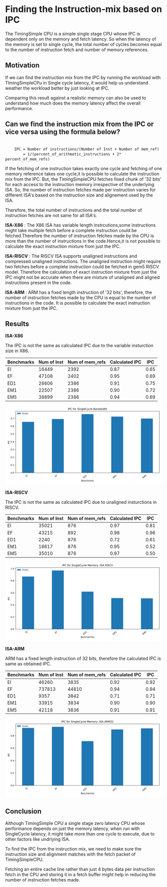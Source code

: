 # Finding the Instruction-mix based on IPC 

The TimingSimple CPU is a simple single stage CPU whose IPC is dependent only on the memory and fetch latency.
So when the latency of the memory is set to single cycle, the total number of cycles becomes equal to the number of instruction fetch  and number of memory references.

## Motivation

If we can find the instruction mix from the IPC by running the workload with TImingSimpleCPu in Single cycle latency, it would help us understand weather the workload better by just looking at IPC.

Comparing this result against a realistic memory can also be used to understand how much does the memory latency affect the overall performance.

 ## Can we find the instruction mix from the IPC or vice versa using the formula below?

``` 

    IPC = Number of instructions/(Number of Inst + Number of mem_ref)
        = 1/(percent_of_arithmetic_instructions + 2* percent_of_mem_refs)

```

If the fetching of one instruction takes exactly one cycle and fetching of one memory reference takes one cycle,it is possible to calculate the instruction mix from the IPC. 
But, the TimingSimpleCPU fetches fixed chunk of '32 bits' for each access to the instruction memory irrespective of the underlying ISA. So, the number of instruction fetches made per instruction varies for different ISA's based on the instruction size and alignement used by the ISA. 

Therefore, the total number of instructions and the total number of instruction fetches are not same for all ISA's.

**ISA-X86** : The X86 ISA has variable length instrcutions,some instructions might take multiple fetch before a complete instruction could be fetched.Therefore the number of instruction fetches made by the CPU is more than the number of instructions in the code.Hence,it is not possible to calculate the exact instruction mixture from just the IPC.

**ISA-RISCV** : The RISCV ISA supports unaligned instructions and compressed unaligned instructions. The unaligned instruction might require two fetches before a complete instruction could be fetched in gem5 RISCV model. Therefore the calculation  of exact instruction mixture from just the IPC might not be accurate when there are mixture of unaligned and aligned instructions present in the code. 

**ISA-ARM** : ARM has a fixed length instruction of '32 bits', therefore, the number of instruction fetches made by the CPU is equal to the number of instructions in the code. It is possible to calculate the exact instruction mixture from just the IPC.


## Results

**ISA-X86** 

The IPC is not the same as calculated IPC due to the variable insturction size in X86.

| Benchmarks | Num of Inst | Num of mem_refs | Calculated IPC | IPC  |
|------------|-------------|-----------------|--------------|------|
| EI         | 16449       | 2392            | 0.87         | 0.65 |
| EF         | 47108       | 2402            | 0.95         | 0.69 |
| ED1        | 26606       | 2386            | 0.91         | 0.75 |
| EM1        | 22507       | 2386            | 0.90         | 0.72 |
| EM5        | 38899       | 2386            | 0.94         | 0.69 |
 


![IPC_SINGLECYCLE_SIMPLE_X86](images/IPC_SINGLECYCLE_SIMPLE.png)

 **ISA-RISCV**

The IPC is not the same as calculated IPC due to unaligned insturctions in RISCV.


| Benchmarks | Num of Inst | Num of mem_refs | Calculated IPC | IPC  |
|------------|-------------|-----------------|--------------|------|
| EI         | 35021       | 876             | 0.97         | 0.81 |
| EF         | 43215       | 892             | 0.98         | 0.96 |
| ED1        | 2240        | 876             | 0.72         | 0.61 |
| EM1        | 18617       | 876             | 0.95         | 0.52 |
| EM5        | 35010       | 876             | 0.97         | 0.50 |


![IPC_SINGLECYCLE_SIMPLE_ARM](images/IPC_execbenchmarks_SingleCycle_simple_RISCV.png)


**ISA-ARM**

ARM has a fixed length instruction of 32 bits, therefore the calculated IPC is same as obtained IPC.

| Benchmarks | Num of Inst | Num of mem_refs | Calculated IPC | IPC  |
|------------|-------------|-----------------|--------------|------|
| EI         | 46260       | 3835            | 0.92         | 0.92 |
| EF         | 737813      | 44810           | 0.94         | 0.94 |
| ED1        | 9357        | 3842            | 0.71         | 0.71 |
| EM1        | 33915       | 3834            | 0.90         | 0.90 |
| EM5        | 42118       | 3836            | 0.91         | 0.91 |



![IPC_SINGLECYCLE_SIMPLE_ARM](images/IPC_execbenchmarks_SingleCycle_simple_ARM.png)

## Conclusion

Although TimingSimple CPU a single stage zero latency CPU whose performance depends on just the memory latency, when run with SingleCycle latency, it might take more than one cycle to execute, due to other factors like undrlying ISA.

To find the IPC from the instruction mix, we need to make sure the instruction size and alignment matches with the fetch packet of TimingSimpleCPU.

Fetching an entire cache line rather than just 4 bytes data per instruction fetch in the CPU and storing it in a fetch buffer might help in reducing the number of instruction fetches made.
